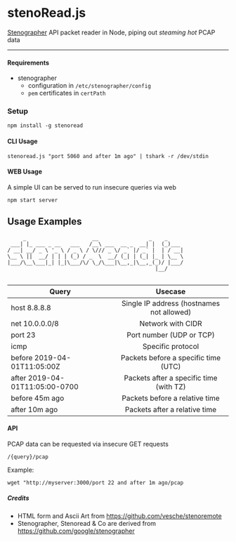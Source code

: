 

# stenoRead.js
[Stenographer](https://github.com/google/stenographer) API packet reader in Node, piping out *steaming hot* PCAP data


-----

#### Requirements
* stenographer
  * configuration in `/etc/stenographer/config`
  * `pem` certificates in `certPath`

### Setup
```
npm install -g stenoread
```
#### CLI Usage
```
stenoread.js "port 5060 and after 1m ago" | tshark -r /dev/stdin
```

#### WEB Usage
A simple UI can be served to run insecure queries via web
```
npm start server
```

## Usage Examples
```
     _                     __                _    _     
 ___| |_ ___ _ __   ___   /__\ ___  __ _  __| |  (_)___ 
/ __| __/ _ \ '_ \ / _ \ / \/// _ \/ _` |/ _` |  | / __|
\__ \ ||  __/ | | | (_) / _  \  __/ (_| | (_| |_ | \__ \
|___/\__\___|_| |_|\___/\/ \_/\___|\__,_|\__,_(_)/ |___/
                                               |__/     
                                               
```
| Query        | Usecase           |
| ------------ |:-------------:|
| host 8.8.8.8    | Single IP address (hostnames not allowed)    |
| net 10.0.0.0/8  | Network with CIDR    |
| port 23         | Port number (UDP or TCP)     |
| icmp            | Specific protocol    |
| before 2019-04-01T11:05:00Z    | Packets before a specific time (UTC)    |
| after 2019-04-01T11:05:00-0700    | Packets after a specific time (with TZ)    |
| before 45m ago		| Packets before a relative time    |
| after 10m ago   | Packets after a relative time    |

#### API
PCAP data can be requested via insecure GET requests
```
/{query}/pcap
```
Example:
```
wget "http://myserver:3000/port 22 and after 1m ago/pcap
```

##### Credits
* HTML form and Ascii Art from https://github.com/vesche/stenoremote
* Stenographer, Stenoread & Co are derived from https://github.com/google/stenographer
